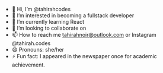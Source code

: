 - 👋 Hi, I’m @tahirahcodes
- 👀 I’m interested in becoming a fullstack developer
- 🌱 I’m currently learning React
- 💞️ I’m looking to collaborate on 
- 📫 How to reach me tahirahnoir@outlook.com or Instagram @tahirah.codes
- 😄 Pronouns: she/her
- ⚡ Fun fact: I appeared in the newspaper once for academic achievement.

<!---
tahirahcodes/tahirahcodes is a ✨ special ✨ repository because its `README.md` (this file) appears on your GitHub profile.
You can click the Preview link to take a look at your changes.
--->
